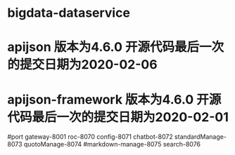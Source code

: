 # bigdata-dataservice
# apijson  版本为4.6.0  开源代码最后一次的提交日期为2020-02-06
# apijson-framework 版本为4.6.0  开源代码最后一次的提交日期为2020-02-01  

#port gateway-8001 roc-8070 config-8071 chatbot-8072 standardManage-8073 quotoManage-8074 
#markdown-manage-8075 search-8076

